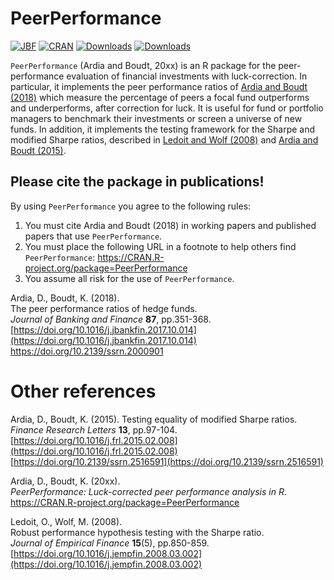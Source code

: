 # PeerPerformance
[![JBF](https://img.shields.io/badge/JBF-10.1016%2Fj.jbankfin.2017.10.014-brightgreen)](https://doi.org/10.1016/j.jbankfin.2017.10.014)
[![CRAN](http://www.r-pkg.org/badges/version/PeerPerformance)](https://cran.r-project.org/package=PeerPerformance) 
[![Downloads](http://cranlogs.r-pkg.org/badges/PeerPerformance?color=brightgreen)](http://www.r-pkg.org/pkg/PeerPerformance)
[![Downloads](http://cranlogs.r-pkg.org/badges/grand-total/PeerPerformance?color=brightgreen)](http://www.r-pkg.org/pkg/PeerPerformance)

`PeerPerformance` (Ardia and Boudt, 20xx) is an R package for the peer-performance evaluation of financial investments with
luck-correction. In particular, it implements the peer performance ratios 
of [Ardia and Boudt (2018)](https://doi.org/10.1016/j.jbankfin.2017.10.014) which measure the percentage of peers a focal fund outperforms and underperforms, after
correction for luck. It is useful for fund or portfolio managers to 
benchmark their investments or screen a universe of new funds. 
In addition, it implements the testing framework for the Sharpe and modified Sharpe ratios, described 
in [Ledoit and Wolf (2008)](https://doi.org/10.1016/j.jempfin.2008.03.002) 
and [Ardia and Boudt (2015)](https://doi.org/10.1016/j.frl.2015.02.008).

## Please cite the package in publications!

By using `PeerPerformance` you agree to the following rules: 

1) You must cite Ardia and Boudt (2018) in working papers and published papers that use `PeerPerformance`.
2) You must place the following URL in a footnote to help others find `PeerPerformance`: https://CRAN.R-project.org/package=PeerPerformance 
3) You assume all risk for the use of `PeerPerformance`.

Ardia, D., Boudt, K. (2018).      
The peer performance ratios of hedge funds.      
_Journal of Banking and Finance_ **87**, pp.351-368.    
[https://doi.org/10.1016/j.jbankfin.2017.10.014](https://doi.org/10.1016/j.jbankfin.2017.10.014)  
[https://doi.org/10.2139/ssrn.2000901 ](https://doi.org/10.2139/ssrn.2000901)

# Other references

Ardia, D., Boudt, K. (2015).
Testing equality of modified Sharpe ratios.  
_Finance Research Letters_ **13**, pp.97-104.   
[https://doi.org/10.1016/j.frl.2015.02.008](https://doi.org/10.1016/j.frl.2015.02.008)   
[https://doi.org/10.2139/ssrn.2516591](https://doi.org/10.2139/ssrn.2516591)

Ardia, D., Boudt, K. (20xx).      
_PeerPerformance: Luck-corrected peer performance analysis in R_.     
https://CRAN.R-project.org/package=PeerPerformance  

Ledoit, O., Wolf, M. (2008).   
Robust performance hypothesis testing with the Sharpe ratio.    
_Journal of Empirical Finance_ **15**(5), pp.850-859.  
[https://doi.org/10.1016/j.jempfin.2008.03.002](https://doi.org/10.1016/j.jempfin.2008.03.002) 
